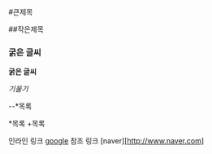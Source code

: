#큰제목

##작은제목

### 굵은 글씨

**굵은 글씨**

_기울기_

--*목록

*목록
+목록

인라인 링크 [google](http://www.google.com)
참조 링크 [naver][http://www.naver.com]

